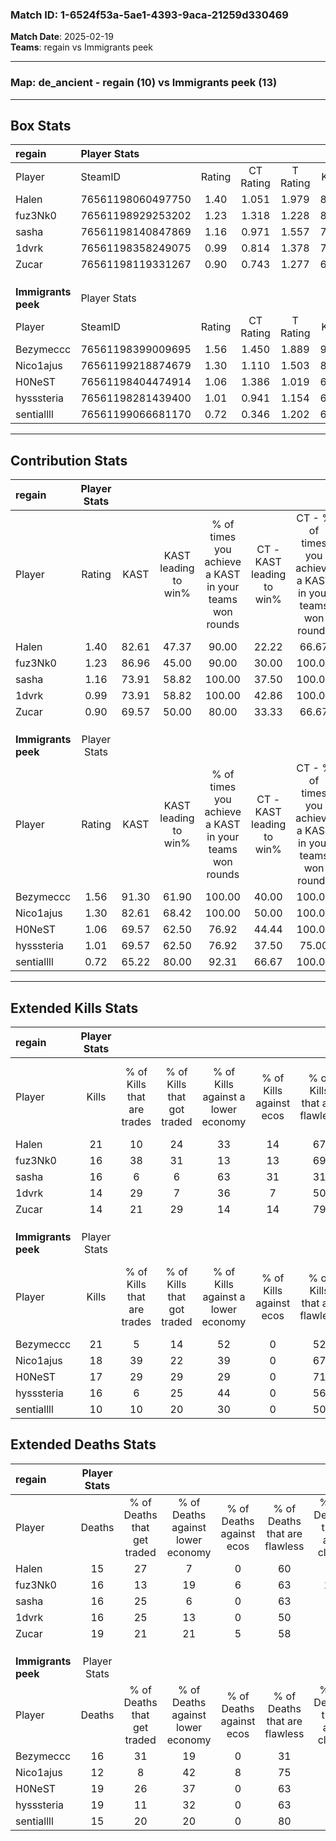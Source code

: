### Match ID: 1-6524f53a-5ae1-4393-9aca-21259d330469  
**Match Date**: 2025-02-19  
**Teams**: regain vs Immigrants peek  

---  

### **Map**: de_ancient - regain (10) vs Immigrants peek (13)  
---  

## Box Stats  

| **regain**          | Player Stats      |        |           |          |       |       |       |         |        |      |     |
| :- | :- | :-: | :-: | :-: | :-: | :-: | :-: | :-: | :-: | :-: | :-: |
| Player              | SteamID           | Rating | CT Rating | T Rating | KAST  |  ADR  | Kills | Assists | Deaths | K/D  | HS% |
| Halen               | 76561198060497750 |  1.40  |   1.051   |  1.979   | 82.61 | 87.2  |  21   |    3    |   15   | 1.40 | 52  |
| fuz3Nk0             | 76561198929253202 |  1.23  |   1.318   |  1.228   | 86.96 | 83.7  |  16   |    7    |   16   | 1.00 | 62  |
| sasha               | 76561198140847869 |  1.16  |   0.971   |  1.557   | 73.91 | 87.8  |  16   |   10    |   16   | 1.00 | 37  |
| 1dvrk               | 76561198358249075 |  0.99  |   0.814   |  1.378   | 73.91 | 66.6  |  14   |    5    |   16   | 0.88 | 50  |
| Zucar               | 76561198119331267 |  0.90  |   0.743   |  1.277   | 69.57 | 73.2  |  14   |    3    |   19   | 0.74 | 50  |
|                     |                   |        |           |          |       |       |       |         |        |      |     |
|                     |                   |        |           |          |       |       |       |         |        |      |     |
|                     |                   |        |           |          |       |       |       |         |        |      |     |
| **Immigrants peek** | Player Stats      |        |           |          |       |       |       |         |        |      |     |
| Player              | SteamID           | Rating | CT Rating | T Rating | KAST  |  ADR  | Kills | Assists | Deaths | K/D  | HS% |
| Bezymeccc           | 76561198399009695 |  1.56  |   1.450   |  1.889   | 91.30 | 111.4 |  21   |   13    |   16   | 1.31 | 61  |
| Nico1ajus           | 76561199218874679 |  1.30  |   1.110   |  1.503   | 82.61 | 70.1  |  18   |    3    |   12   | 1.50 | 50  |
| H0NeST              | 76561198404474914 |  1.06  |   1.386   |  1.019   | 69.57 | 82.5  |  17   |    6    |   19   | 0.89 | 76  |
| hysssteria          | 76561198281439400 |  1.01  |   0.941   |  1.154   | 69.57 | 78.0  |  16   |    6    |   19   | 0.84 | 56  |
| sentiallll          | 76561199066681170 |  0.72  |   0.346   |  1.202   | 65.22 | 43.3  |  10   |    4    |   15   | 0.67 | 70  |
---  

## Contribution Stats  

| **regain**          | Player Stats |       |                      |                                                        |                           |                                                             |                          |                                                            |
| :- | :-: | :-: | :-: | :-: | :-: | :-: | :-: | :-: |
| Player              |    Rating    | KAST  | KAST leading to win% | % of times you achieve a KAST in your teams won rounds | CT - KAST leading to win% | CT - % of times you achieve a KAST in your teams won rounds | T - KAST leading to win% | T - % of times you achieve a KAST in your teams won rounds |
| Halen               |     1.40     | 82.61 |        47.37         |                         90.00                          |           22.22           |                            66.67                            |          70.00           |                           100.00                           |
| fuz3Nk0             |     1.23     | 86.96 |        45.00         |                         90.00                          |           30.00           |                           100.00                            |          60.00           |                           85.71                            |
| sasha               |     1.16     | 73.91 |        58.82         |                         100.00                         |           37.50           |                           100.00                            |          77.78           |                           100.00                           |
| 1dvrk               |     0.99     | 73.91 |        58.82         |                         100.00                         |           42.86           |                           100.00                            |          70.00           |                           100.00                           |
| Zucar               |     0.90     | 69.57 |        50.00         |                         80.00                          |           33.33           |                            66.67                            |          60.00           |                           85.71                            |
|                     |              |       |                      |                                                        |                           |                                                             |                          |                                                            |
|                     |              |       |                      |                                                        |                           |                                                             |                          |                                                            |
|                     |              |       |                      |                                                        |                           |                                                             |                          |                                                            |
| **Immigrants peek** | Player Stats |       |                      |                                                        |                           |                                                             |                          |                                                            |
| Player              |    Rating    | KAST  | KAST leading to win% | % of times you achieve a KAST in your teams won rounds | CT - KAST leading to win% | CT - % of times you achieve a KAST in your teams won rounds | T - KAST leading to win% | T - % of times you achieve a KAST in your teams won rounds |
| Bezymeccc           |     1.56     | 91.30 |        61.90         |                         100.00                         |           40.00           |                           100.00                            |          81.82           |                           100.00                           |
| Nico1ajus           |     1.30     | 82.61 |        68.42         |                         100.00                         |           50.00           |                           100.00                            |          81.82           |                           100.00                           |
| H0NeST              |     1.06     | 69.57 |        62.50         |                         76.92                          |           44.44           |                           100.00                            |          85.71           |                           66.67                            |
| hysssteria          |     1.01     | 69.57 |        62.50         |                         76.92                          |           37.50           |                            75.00                            |          87.50           |                           77.78                            |
| sentiallll          |     0.72     | 65.22 |        80.00         |                         92.31                          |           66.67           |                           100.00                            |          88.89           |                           88.89                            |
---  

## Extended Kills Stats  

| **regain**          | Player Stats |                            |                            |                                    |                         |                              |                                 |                                       |                    |           |
| :- | :-: | :-: | :-: | :-: | :-: | :-: | :-: | :-: | :-: | :-: |
| Player              |    Kills     | % of Kills that are trades | % of Kills that got traded | % of Kills against a lower economy | % of Kills against ecos | % of Kills that are flawless | % of Kills that are close duels | % of Kills that are assisted by flash | Pistol Round Kills | AWP Kills |
| Halen               |      21      |             10             |             24             |                 33                 |           14            |              67              |                5                |                   5                   |         0          |     1     |
| fuz3Nk0             |      16      |             38             |             31             |                 13                 |           13            |              69              |                6                |                   6                   |         0          |     2     |
| sasha               |      16      |             6              |             6              |                 63                 |           31            |              31              |                0                |                   6                   |         0          |     2     |
| 1dvrk               |      14      |             29             |             7              |                 36                 |            7            |              50              |                7                |                   7                   |         1          |     2     |
| Zucar               |      14      |             21             |             29             |                 14                 |           14            |              79              |                0                |                   0                   |         1          |     2     |
|                     |              |                            |                            |                                    |                         |                              |                                 |                                       |                    |           |
|                     |              |                            |                            |                                    |                         |                              |                                 |                                       |                    |           |
|                     |              |                            |                            |                                    |                         |                              |                                 |                                       |                    |           |
| **Immigrants peek** | Player Stats |                            |                            |                                    |                         |                              |                                 |                                       |                    |           |
| Player              |    Kills     | % of Kills that are trades | % of Kills that got traded | % of Kills against a lower economy | % of Kills against ecos | % of Kills that are flawless | % of Kills that are close duels | % of Kills that are assisted by flash | Pistol Round Kills | AWP Kills |
| Bezymeccc           |      21      |             5              |             14             |                 52                 |            0            |              52              |               10                |                   0                   |         0          |     1     |
| Nico1ajus           |      18      |             39             |             22             |                 39                 |            0            |              67              |                6                |                   0                   |         5          |     3     |
| H0NeST              |      17      |             29             |             29             |                 29                 |            0            |              71              |                0                |                  12                   |         0          |     1     |
| hysssteria          |      16      |             6              |             25             |                 44                 |            0            |              56              |                6                |                   0                   |         0          |     1     |
| sentiallll          |      10      |             10             |             20             |                 30                 |            0            |              50              |               10                |                   0                   |         0          |     0     |
## Extended Deaths Stats  

| **regain**          | Player Stats |                             |                                   |                          |                               |                            |                           |               |
| :- | :-: | :-: | :-: | :-: | :-: | :-: | :-: | :-: |
| Player              |    Deaths    | % of Deaths that get traded | % of Deaths against lower economy | % of Deaths against ecos | % of Deaths that are flawless | % of Deaths that are close | % of Deaths while blinded | Deaths to AWP |
| Halen               |      15      |             27              |                 7                 |            0             |              60               |             7              |             0             |       0       |
| fuz3Nk0             |      16      |             13              |                19                 |            6             |              63               |             13             |             6             |       2       |
| sasha               |      16      |             25              |                 6                 |            0             |              63               |             0              |             6             |       1       |
| 1dvrk               |      16      |             25              |                13                 |            0             |              50               |             6              |             0             |       0       |
| Zucar               |      19      |             21              |                21                 |            5             |              58               |             5              |             0             |       2       |
|                     |              |                             |                                   |                          |                               |                            |                           |               |
|                     |              |                             |                                   |                          |                               |                            |                           |               |
|                     |              |                             |                                   |                          |                               |                            |                           |               |
| **Immigrants peek** | Player Stats |                             |                                   |                          |                               |                            |                           |               |
| Player              |    Deaths    | % of Deaths that get traded | % of Deaths against lower economy | % of Deaths against ecos | % of Deaths that are flawless | % of Deaths that are close | % of Deaths while blinded | Deaths to AWP |
| Bezymeccc           |      16      |             31              |                19                 |            0             |              31               |             6              |             6             |       0       |
| Nico1ajus           |      12      |              8              |                42                 |            8             |              75               |             0              |             8             |       0       |
| H0NeST              |      19      |             26              |                37                 |            0             |              63               |             0              |             0             |       1       |
| hysssteria          |      19      |             11              |                32                 |            0             |              63               |             5              |             5             |       1       |
| sentiallll          |      15      |             20              |                20                 |            0             |              80               |             7              |             7             |       0       |

